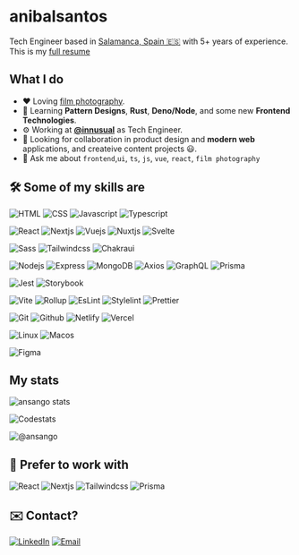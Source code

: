 # anibalsantos

Tech Engineer based in [Salamanca, Spain 🇪🇸](https://goo.gl/maps/M37ZkZBpbKoKESFz8) with 5+ years of experience. This is my [full resume](https://resume.ansango.com/)

## What I do

- :heart: Loving [film photography](https://anibalsantosgomez.com).
- 🌱 Learning **Pattern Designs**, **Rust**, **Deno/Node**, and some new **Frontend Technologies**.
- ⚙️ Working at **[@innusual](https://www.innusual.tech/)** as Tech Engineer.
- 👯 Looking for collaboration in product design and **modern web** applications, and createive content projects 😃.
- 💬 Ask me about `frontend`,`ui`, `ts`, `js`, `vue`, `react`, `film photography`

## 🛠️ Some of my skills are

![HTML](https://img.shields.io/badge/html-e34f26?style=for-the-badge&logo=html5&logoColor=white&labelColor=101010)
![CSS](https://img.shields.io/badge/css-1572b6?style=for-the-badge&logo=css3&logoColor=white&labelColor=101010)
![Javascript](https://img.shields.io/badge/javascript-f5e90f?style=for-the-badge&logo=javascript&logoColor=white&labelColor=101010)
![Typescript](https://img.shields.io/badge/typescript-3178C6?style=for-the-badge&logo=typescript&logoColor=white&labelColor=101010)

![React](https://img.shields.io/badge/react-86d3f7?style=for-the-badge&logo=react&logoColor=white&labelColor=101010)
![Nextjs](https://img.shields.io/badge/nextjs-000000?style=for-the-badge&logo=next.js&logoColor=white&labelColor=101010)
![Vuejs](https://img.shields.io/badge/vue.js-9afcbc?style=for-the-badge&logo=vue.js&logoColor=white&labelColor=101010)
![Nuxtjs](https://img.shields.io/badge/nuxtjs-00c58e?style=for-the-badge&logo=nuxt.js&logoColor=white&labelColor=101010)
![Svelte](https://img.shields.io/badge/svelte-ff3e00?style=for-the-badge&logo=svelte&logoColor=white&labelColor=101010)

![Sass](https://img.shields.io/badge/sass-cc6699?style=for-the-badge&logo=sass&logoColor=white&labelColor=101010)
![Tailwindcss](https://img.shields.io/badge/tailwindcss-38b2ac?style=for-the-badge&logo=tailwind-css&logoColor=white&labelColor=101010)
![Chakraui](https://img.shields.io/badge/chakraui-319795?style=for-the-badge&logo=chakra-ui&logoColor=white&labelColor=101010)

![Nodejs](https://img.shields.io/badge/nodejs-339933?style=for-the-badge&logo=node.js&logoColor=white&labelColor=101010)
![Express](https://img.shields.io/badge/express-000000?style=for-the-badge&logo=express&logoColor=white&labelColor=101010)
![MongoDB](https://img.shields.io/badge/mongodb-47a248?style=for-the-badge&logo=mongodb&logoColor=white&labelColor=101010)
![Axios](https://img.shields.io/badge/axios-000000?style=for-the-badge&logo=axios&logoColor=white&labelColor=101010)
![GraphQL](https://img.shields.io/badge/graphql-e10098?style=for-the-badge&logo=graphql&logoColor=white&labelColor=101010)
![Prisma](https://img.shields.io/badge/prisma-2d3748?style=for-the-badge&logo=prisma&logoColor=white&labelColor=101010)

![Jest](https://img.shields.io/badge/jest-c21325?style=for-the-badge&logo=jest&logoColor=white&labelColor=101010)
![Storybook](https://img.shields.io/badge/storybook-ff4785?style=for-the-badge&logo=storybook&logoColor=white&labelColor=101010)

![Vite](https://img.shields.io/badge/vite-646cff?style=for-the-badge&logo=vite&logoColor=white&labelColor=101010)
![Rollup](https://img.shields.io/badge/rollup-ec4a3f?style=for-the-badge&logo=rollup.js&logoColor=white&labelColor=101010)
![EsLint](https://img.shields.io/badge/eslint-4b32c3?style=for-the-badge&logo=eslint&logoColor=white&labelColor=101010)
![Stylelint](https://img.shields.io/badge/stylelint-000000?style=for-the-badge&logo=stylelint&logoColor=white&labelColor=101010)
![Prettier](https://img.shields.io/badge/prettier-f7b93e?style=for-the-badge&logo=prettier&logoColor=white&labelColor=101010)

![Git](https://img.shields.io/badge/Git-fcaebc?style=for-the-badge&logo=git&logoColor=white&labelColor=101010)
![Github](https://img.shields.io/badge/github-181717?style=for-the-badge&logo=github&logoColor=white&labelColor=101010)
![Netlify](https://img.shields.io/badge/Netlify-aee6fc?style=for-the-badge&logo=netlify&logoColor=white&labelColor=101010)
![Vercel](https://img.shields.io/badge/Vercel-000000?style=for-the-badge&logo=vercel&logoColor=white&labelColor=101010)

![Linux](https://img.shields.io/badge/linux-e6f7ff?style=for-the-badge&logo=linux&logoColor=white&labelColor=101010)
![Macos](https://img.shields.io/badge/macos-000000?style=for-the-badge&logo=apple&logoColor=white&labelColor=101010)

![Figma](https://img.shields.io/badge/figma-f24e1e?style=for-the-badge&logo=figma&logoColor=white&labelColor=101010)

## My stats

![ansango stats](https://github-readme-stats.vercel.app/api?username=ansango&show_icons=true&theme=react&include_all_commits=true&count_private=true&hide=stars,contribs&hide_border=true&text_bold=false)

![Codestats](https://github-readme-stats.vercel.app/api/top-langs/?username=ansango&hide=php,html&layout=compact&theme=react&langs_count=5&hide_border=true)

![@ansango](https://github-readme-activity-graph.cyclic.app/graph?username=ansango&theme=react-dark)

## 🖤 Prefer to work with

![React](https://img.shields.io/badge/react-86d3f7?style=for-the-badge&logo=react&logoColor=white&labelColor=101010)
![Nextjs](https://img.shields.io/badge/nextjs-000000?style=for-the-badge&logo=next.js&logoColor=white&labelColor=101010)
![Tailwindcss](https://img.shields.io/badge/tailwindcss-38b2ac?style=for-the-badge&logo=tailwind-css&logoColor=white&labelColor=101010)
![Prisma](https://img.shields.io/badge/prisma-2d3748?style=for-the-badge&logo=prisma&logoColor=white&labelColor=101010)

## ✉️ Contact?

[![LinkedIn](https://img.shields.io/badge/LinkedIn-0077B5?style=for-the-badge&logo=linkedin&logoColor=white&labelColor=101010)](https://www.linkedin.com/in/ansango/)
[![Email](https://img.shields.io/badge/Email-D14836?style=for-the-badge&logo=gmail&logoColor=white&labelColor=101010)](mailto:anibalsantosgo@gmail.com)
